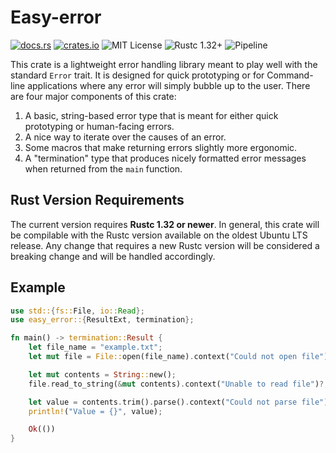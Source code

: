 # Easy-error

[![docs.rs](https://docs.rs/easy-error/badge.svg)](https://docs.rs/easy-error)
[![crates.io](http://img.shields.io/crates/v/easy-error.svg)](http://crates.io/crates/easy-error)
![MIT License](https://img.shields.io/badge/license-MIT-blue.svg)
![Rustc 1.32+](https://img.shields.io/badge/rustc-1.32+-lightgray.svg)
![Pipeline](https://gitlab.com/neachdainn/easy-error/badges/master/pipeline.svg)

This crate is a lightweight error handling library meant to play well with the standard `Error` trait.
It is designed for quick prototyping or for Command-line applications where any error will simply bubble up to the user.
There are four major components of this crate:

1. A basic, string-based error type that is meant for either quick prototyping or human-facing errors.
2. A nice way to iterate over the causes of an error.
3. Some macros that make returning errors slightly more ergonomic.
4. A "termination" type that produces nicely formatted error messages when returned from the `main` function.

## Rust Version Requirements

The current version requires **Rustc 1.32 or newer**.
In general, this crate will be compilable with the Rustc version available on the oldest Ubuntu LTS release.
Any change that requires a new Rustc version will be considered a breaking change and will be handled accordingly.

## Example

```rust
use std::{fs::File, io::Read};
use easy_error::{ResultExt, termination};

fn main() -> termination::Result {
    let file_name = "example.txt";
    let mut file = File::open(file_name).context("Could not open file")?;

    let mut contents = String::new();
    file.read_to_string(&mut contents).context("Unable to read file")?;

    let value = contents.trim().parse().context("Could not parse file")?;
    println!("Value = {}", value);

    Ok(())
}
```
